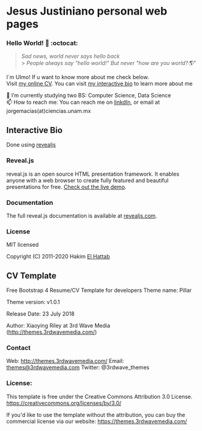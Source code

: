 # Jesus Justiniano personal web pages

### Hello World! 👋 :octocat:

> _Sad news, world never says hello back_ <br/> > _People always say "hello world!" But never "how are you world?🌎"_

I´m Ulmo! If u want to know more about me check below.  
Visit [my online CV](https://jesus53787.github.io/MyPagina/).
You can visit [my interactive bio](https://ulmomacias.github.io/Bio.html) to learn more about me

🔭 I’m currently studying two BS: Computer Science, Data Science <br/>
📫 How to reach me: You can reach me on [linkdIn](https://www.linkedin.com/in/ulmo-macias/), or email at jorgemacias(at)ciencias.unam.mx

## Interactive Bio

Done using [revealjs](https://revealjs.com)

### Reveal.js

reveal.js is an open source HTML presentation framework. It enables anyone with a web browser to create fully featured and beautiful presentations for free. [Check out the live demo](https://revealjs.com/).

### Documentation

The full reveal.js documentation is available at [revealjs.com](https://revealjs.com).

### License

MIT licensed

Copyright (C) 2011-2020 Hakim [El Hattab](https://hakim.se)

## CV Template

Free Bootstrap 4 Resume/CV Template for developers
Theme name: Pillar

Theme version: v1.0.1

Release Date: 23 July 2018

Author: Xiaoying Riley at 3rd Wave Media (http://themes.3rdwavemedia.com/)

### Contact

Web: http://themes.3rdwavemedia.com/
Email: themes@3rdwavemedia.com
Twitter: @3rdwave_themes

### License:

This template is free under the Creative Commons Attribution 3.0 License.
https://creativecommons.org/licenses/by/3.0/

If you'd like to use the template without the attribution, you can buy the commercial license via our website: https://themes.3rdwavemedia.com/
